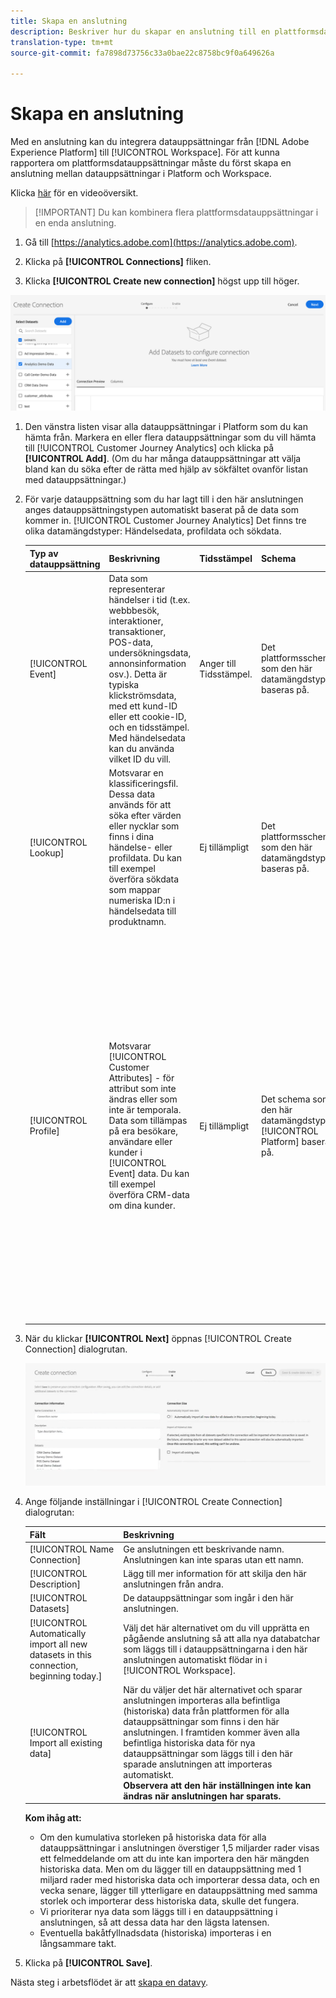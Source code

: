```yaml
---
title: Skapa en anslutning
description: Beskriver hur du skapar en anslutning till en plattformsdatauppsättning i kundreseanalysen.
translation-type: tm+mt
source-git-commit: fa7898d73756c33a0bae22c8758bc9f0a649626a

---
```



# Skapa en anslutning

Med en anslutning kan du integrera datauppsättningar från [!DNL Adobe Experience Platform] till [!UICONTROL Workspace]. För att kunna rapportera om plattformsdatauppsättningar måste du först skapa en anslutning mellan datauppsättningar i Platform och Workspace.

Klicka [här](https://docs.adobe.com/content/help/en/platform-learn/tutorials/cja/connecting-customer-journey-analytics-to-data-sources-in-platform.html) för en videoöversikt.

>[!IMPORTANT] Du kan kombinera flera plattformsdatauppsättningar i en enda anslutning.

1. Gå till [https://analytics.adobe.com](https://analytics.adobe.com).

1. Klicka på **[!UICONTROL Connections]** fliken.

1. Klicka **[!UICONTROL Create new connection]** högst upp till höger.

![Skapa anslutning](assets/create-connection.png)

1. Den vänstra listen visar alla datauppsättningar i Platform som du kan hämta från. Markera en eller flera datauppsättningar som du vill hämta till [!UICONTROL Customer Journey Analytics] och klicka på **[!UICONTROL Add]**. (Om du har många datauppsättningar att välja bland kan du söka efter de rätta med hjälp av sökfältet ovanför listan med datauppsättningar.)

1. För varje datauppsättning som du har lagt till i den här anslutningen anges datauppsättningstypen automatiskt baserat på de data som kommer in. [!UICONTROL Customer Journey Analytics] Det finns tre olika datamängdstyper: Händelsedata, profildata och sökdata.

   | Typ av datauppsättning | Beskrivning | Tidsstämpel | Schema | Person-ID |
   |---|---|---|---|---|
   | [!UICONTROL Event] | Data som representerar händelser i tid (t.ex. webbbesök, interaktioner, transaktioner, POS-data, undersökningsdata, annonsinformation osv.). Detta är typiska klickströmsdata, med ett kund-ID eller ett cookie-ID, och en tidsstämpel. Med händelsedata kan du använda vilket ID du vill. | Anger till Tidsstämpel. | Det plattformsschema som den här datamängdstypen baseras på. | Ej tillämpligt |
   | [!UICONTROL Lookup] | Motsvarar en klassificeringsfil. Dessa data används för att söka efter värden eller nycklar som finns i dina händelse- eller profildata. Du kan till exempel överföra sökdata som mappar numeriska ID:n i händelsedata till produktnamn. | Ej tillämpligt | Det plattformsschema som den här datamängdstypen baseras på. | Ej tillämpligt |
   | [!UICONTROL Profile] | Motsvarar [!UICONTROL Customer Attributes] - för attribut som inte ändras eller som inte är temporala. Data som tillämpas på era besökare, användare eller kunder i [!UICONTROL Event] data. Du kan till exempel överföra CRM-data om dina kunder. | Ej tillämpligt | Det schema som den här datamängdstypen [!UICONTROL Platform] baseras på. | Du kan välja vilket person-ID du vill inkludera. Varje datauppsättning som definieras i Adobe Experience Platform har en egen uppsättning med ett eller flera definierade person-ID, till exempel cookie-ID, Stitched ID, User ID, Tracking Code, osv.<br>![Person](assets/person-id.png)**IDNote **: Om du skapar en anslutning som innehåller datauppsättningar med olika ID:n, återspeglas detta i rapporten. Om du verkligen vill sammanfoga datauppsättningar måste du använda samma person-ID. |

1. När du klickar **[!UICONTROL Next]** öppnas [!UICONTROL Create Connection] dialogrutan.

   ![Skapa anslutning](assets/create-connection2.png)

1. Ange följande inställningar i [!UICONTROL Create Connection] dialogrutan:

   | Fält | Beskrivning |
   |---|---|
   | [!UICONTROL Name Connection] | Ge anslutningen ett beskrivande namn. Anslutningen kan inte sparas utan ett namn. |
   | [!UICONTROL Description] | Lägg till mer information för att skilja den här anslutningen från andra. |
   | [!UICONTROL Datasets] | De datauppsättningar som ingår i den här anslutningen. |
   | [!UICONTROL Automatically import all new datasets in this connection, beginning today.] | Välj det här alternativet om du vill upprätta en pågående anslutning så att alla nya databatchar som läggs till i datauppsättningarna i den här anslutningen automatiskt flödar in i [!UICONTROL Workspace]. |
   | [!UICONTROL Import all existing data] | När du väljer det här alternativet och sparar anslutningen importeras alla befintliga (historiska) data från plattformen för alla datauppsättningar som finns i den här anslutningen. I framtiden kommer även alla befintliga historiska data för nya datauppsättningar som läggs till i den här sparade anslutningen att importeras automatiskt. <br>**Observera att den här inställningen inte kan ändras när anslutningen har sparats.** |

   **Kom ihåg att:**

   * Om den kumulativa storleken på historiska data för alla datauppsättningar i anslutningen överstiger 1,5 miljarder rader visas ett felmeddelande om att du inte kan importera den här mängden historiska data. Men om du lägger till en datauppsättning med 1 miljard rader med historiska data och importerar dessa data, och en vecka senare, lägger till ytterligare en datauppsättning med samma storlek och importerar dess historiska data, skulle det fungera.
   * Vi prioriterar nya data som läggs till i en datauppsättning i anslutningen, så att dessa data har den lägsta latensen.
   * Eventuella bakåtfyllnadsdata (historiska) importeras i en långsammare takt.

1. Klicka på **[!UICONTROL Save]**.

Nästa steg i arbetsflödet är att [skapa en datavy](/help/data-views/create-dataview.md).
